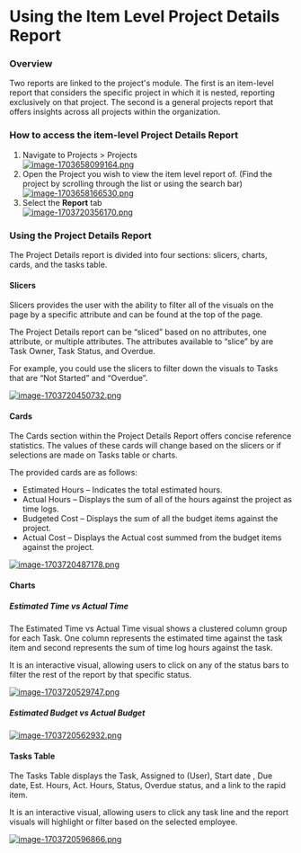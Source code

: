 # Using the Item Level Project Details Report

### Overview

Two reports are linked to the project's module. The first is an item-level report that considers the specific project in which it is nested, reporting exclusively on that project. The second is a general projects report that offers insights across all projects within the organization.

### How to access the item-level Project Details Report

1. Navigate to Projects &gt; Projects  
    [![image-1703658099164.png](https://docs.rapidplatform.com/uploads/images/gallery/2023-12/scaled-1680-/785HKSfdzdkeWW0U-image-1703658099164.png)](https://docs.rapidplatform.com/uploads/images/gallery/2023-12/785HKSfdzdkeWW0U-image-1703658099164.png)
2. Open the Project you wish to view the item level report of. (Find the project by scrolling through the list or using the search bar)  
    [![image-1703658166530.png](https://docs.rapidplatform.com/uploads/images/gallery/2023-12/scaled-1680-/Hyhb1L0DLBO2moEm-image-1703658166530.png)](https://docs.rapidplatform.com/uploads/images/gallery/2023-12/Hyhb1L0DLBO2moEm-image-1703658166530.png)
3. Select the **Report** tab  
    [![image-1703720356170.png](https://docs.rapidplatform.com/uploads/images/gallery/2023-12/scaled-1680-/c8IMDXiKJWnw3zZA-image-1703720356170.png)](https://docs.rapidplatform.com/uploads/images/gallery/2023-12/c8IMDXiKJWnw3zZA-image-1703720356170.png)

### Using the Project Details Report

The Project Details report is divided into four sections: slicers, charts, cards, and the tasks table.

#### Slicers

Slicers provides the user with the ability to filter all of the visuals on the page by a specific attribute and can be found at the top of the page.

The Project Details report can be “sliced” based on no attributes, one attribute, or multiple attributes. The attributes available to “slice” by are Task Owner, Task Status, and Overdue.

For example, you could use the slicers to filter down the visuals to Tasks that are “Not Started” and “Overdue”.

[![image-1703720450732.png](https://docs.rapidplatform.com/uploads/images/gallery/2023-12/scaled-1680-/0C9ZxxpFujVMEhSF-image-1703720450732.png)](https://docs.rapidplatform.com/uploads/images/gallery/2023-12/0C9ZxxpFujVMEhSF-image-1703720450732.png)

#### Cards

The Cards section within the Project Details Report offers concise reference statistics. The values of these cards will change based on the slicers or if selections are made on Tasks table or charts.

The provided cards are as follows:

- Estimated Hours – Indicates the total estimated hours.
- Actual Hours – Displays the sum of all of the hours against the project as time logs.
- Budgeted Cost – Displays the sum of all the budget items against the project.
- Actual Cost – Displays the Actual cost summed from the budget items against the project.

[![image-1703720487178.png](https://docs.rapidplatform.com/uploads/images/gallery/2023-12/scaled-1680-/dKxpJhbMm9HJ3AdP-image-1703720487178.png)](https://docs.rapidplatform.com/uploads/images/gallery/2023-12/dKxpJhbMm9HJ3AdP-image-1703720487178.png)

#### Charts

##### Estimated Time vs Actual Time

The Estimated Time vs Actual Time visual shows a clustered column group for each Task. One column represents the estimated time against the task item and second represents the sum of time log hours against the task.

It is an interactive visual, allowing users to click on any of the status bars to filter the rest of the report by that specific status.

[![image-1703720529747.png](https://docs.rapidplatform.com/uploads/images/gallery/2023-12/scaled-1680-/Q0RejaMWZvTEjLYK-image-1703720529747.png)](https://docs.rapidplatform.com/uploads/images/gallery/2023-12/Q0RejaMWZvTEjLYK-image-1703720529747.png)

##### Estimated Budget vs Actual Budget

[![image-1703720562932.png](https://docs.rapidplatform.com/uploads/images/gallery/2023-12/scaled-1680-/orQocoPAhJWKubNZ-image-1703720562932.png)](https://docs.rapidplatform.com/uploads/images/gallery/2023-12/orQocoPAhJWKubNZ-image-1703720562932.png)

#### Tasks Table

The Tasks Table displays the Task, Assigned to (User), Start date , Due date, Est. Hours, Act. Hours, Status, Overdue status, and a link to the rapid item.

It is an interactive visual, allowing users to click any task line and the report visuals will highlight or filter based on the selected employee.

[![image-1703720596866.png](https://docs.rapidplatform.com/uploads/images/gallery/2023-12/scaled-1680-/Cnedh8orFBmze18Z-image-1703720596866.png)](https://docs.rapidplatform.com/uploads/images/gallery/2023-12/Cnedh8orFBmze18Z-image-1703720596866.png)